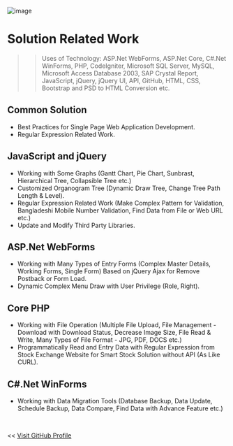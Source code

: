 ![image](https://user-images.githubusercontent.com/83280369/192831361-f36db0e7-7887-40b6-b59d-c657fa240ae2.png)

# Solution Related Work
>> Uses of Technology: ASP.Net WebForms, ASP.Net Core, C#.Net WinForms, PHP, CodeIgniter, Microsoft SQL Server, MySQL, Microsoft Access Database 2003, SAP Crystal Report, JavaScript, jQuery, jQuery UI, API, GitHub, HTML, CSS, Bootstrap and PSD to HTML Conversion etc.


## Common Solution
- Best Practices for Single Page Web Application Development.
- Regular Expression Related Work.

## JavaScript and jQuery
- Working with Some Graphs (Gantt Chart, Pie Chart, Sunbrast, Hierarchical Tree, Collapsible Tree etc.)
- Customized Organogram Tree (Dynamic Draw Tree, Change Tree Path Length & Level).
- Regular Expression Related Work (Make Complex Pattern for Validation, Bangladeshi Mobile Number Validation, Find Data from File or Web URL etc.)
- Update and Modify Third Party Libraries.

## ASP.Net WebForms
- Working with Many Types of Entry Forms (Complex Master Details, Working Forms, Single Form) Based on jQuery Ajax for Remove Postback or Form Load.
- Dynamic Complex Menu Draw with User Privilege (Role, Right).

## Core PHP
- Working with File Operation (Multiple File Upload, File Management - Download with Download Status, Decrease Image Size, File Read & Write, Many Types of File Format - JPG, PDF, DOCS etc.)
- Programmatically Read and Entry Data with Regular Expression from Stock Exchange Website for Smart Stock Solution without API (As Like CURL).

## C#.Net WinForms
- Working with Data Migration Tools (Database Backup, Data Update, Schedule Backup, Data Compare, Find Data with Advance Feature etc.)

<br>
<p><< <a href="https://github.com/sayed-masud">Visit GitHub Profile</a></p>

